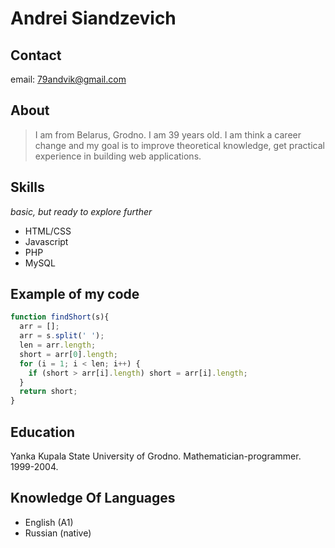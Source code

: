 # Andrei Siandzevich

## Contact

email: 79andvik@gmail.com

## About

>I am from Belarus, Grodno. I am 39 years old. I am think a career change and my goal is to improve theoretical knowledge, get practical experience in building web applications. 

## Skills
*basic, but ready to explore further*

* HTML/CSS 
* Javascript
* PHP
* MySQL

## Example of my code

```javascript
function findShort(s){
  arr = [];
  arr = s.split(' ');
  len = arr.length;
  short = arr[0].length;
  for (i = 1; i < len; i++) {
    if (short > arr[i].length) short = arr[i].length;
  }
  return short;
}
```

## Education

Yanka Kupala State University of Grodno. Mathematician-programmer. 1999-2004.

## Knowledge Of Languages

* English (A1)
* Russian (native)

